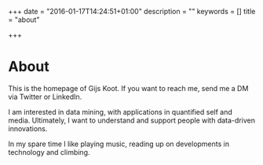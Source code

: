 +++
date = "2016-01-17T14:24:51+01:00"
description = ""
keywords = []
title = "about"

+++

# About

This is the homepage of Gijs Koot. If you want to reach me, send me a DM via Twitter or LinkedIn.

I am interested in data mining, with applications in quantified self and media. Ultimately, I want to understand and support people with data-driven innovations.

In my spare time I like playing music, reading up on developments in technology and climbing.
